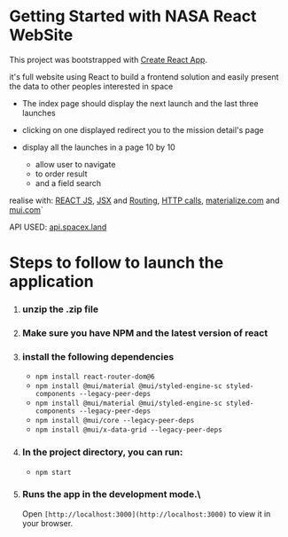 # Getting Started with NASA React WebSite

This project was bootstrapped with [Create React App](https://github.com/facebook/create-react-app).

it's full website using React to build a frontend solution and easily present the data to other peoples interested in space

- The index page should display the next launch and the last three launches

- clicking on one displayed redirect you to the mission detail's page

- display all the launches in a page 10 by 10 
    
    - allow user to navigate
    - to order result
    - and a field search

realise with: [REACT JS](fr.reactjs.org), [JSX](fr.reactjs.org/docs/introducing-jsx.html) and [Routing](v5.reactrouter.com/web/guides/quick-start), [HTTP calls](fr.reactjs.org/docs/faq-ajax.html), [materialize.com](materialize.com) and [mui.com](mui.com)`


API USED: [api.spacex.land](api.spacex.land)

# Steps to follow to launch the application
1. ### unzip the .zip file
2. ### Make sure you have NPM and the latest version of react
3. ### install the following dependencies
    - `npm install react-router-dom@6`
    - `npm install @mui/material @mui/styled-engine-sc styled-components --legacy-peer-deps`
    - `npm install @mui/material @mui/styled-engine-sc styled-components --legacy-peer-deps`
    - `npm install @mui/core --legacy-peer-deps`
    - `npm install @mui/x-data-grid --legacy-peer-deps` 

 

4. ### In the project directory, you can run:

    - `npm start`

5. ### Runs the app in the development mode.\
    Open `[http://localhost:3000](http://localhost:3000)` to view it in your browser.
